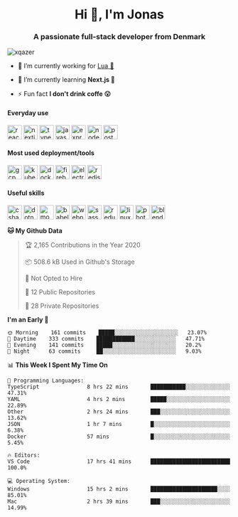<h1 align="center">Hi 👋, I'm Jonas</h1>
<h3 align="center">A passionate full-stack developer from Denmark</h3>

<p align="left"> <img src="https://komarev.com/ghpvc/?username=xqazer" alt="xqazer" /> </p>

- 🔭 I’m currently working for [Lua 🥰](https://lua.work) 

- 🌱 I’m currently learning **Next.js 🤯**

<!--- - 👨‍💻 All of my projects are available at [xqazer.github.io](xqazer.github.io) -->

- ⚡ Fun fact **I don't drink coffe 😮**

<h4>Everyday use</h4>
<p align="left">
  <img src="https://devicons.github.io/devicon/devicon.git/icons/react/react-original-wordmark.svg" alt="react" width="32" height="32"/>
  <img src="https://cdn.worldvectorlogo.com/logos/nextjs-3.svg" alt="nextjs" width="32" height="32"/>
  <img src="https://devicons.github.io/devicon/devicon.git/icons/typescript/typescript-original.svg" alt="typescript" width="32" height="32"/>
  <img src="https://devicons.github.io/devicon/devicon.git/icons/javascript/javascript-original.svg" alt="javascript" width="32" height="32"/>
  <img src="https://devicons.github.io/devicon/devicon.git/icons/express/express-original-wordmark.svg" alt="express" width="32" height="32"/>
  <img src="https://devicons.github.io/devicon/devicon.git/icons/nodejs/nodejs-original-wordmark.svg" alt="nodejs" width="32" height="32"/>
  <img src="https://devicons.github.io/devicon/devicon.git/icons/postgresql/postgresql-original-wordmark.svg" alt="postgresql" width="32" height="32"/>
</p>

<h4>Most used deployment/tools</h4>
<p align="left">
  <img src="https://www.vectorlogo.zone/logos/google_cloud/google_cloud-icon.svg" alt="gcp" width="32" height="32"/>
  <img src="https://www.vectorlogo.zone/logos/kubernetes/kubernetes-icon.svg" alt="kubernetes" width="32" height="32"/>
  <img src="https://devicons.github.io/devicon/devicon.git/icons/docker/docker-original-wordmark.svg" alt="docker" width="32" height="32"/>
  <img src="https://www.vectorlogo.zone/logos/firebase/firebase-icon.svg" alt="firebase" width="32" height="32"/>
  <img src="https://devicons.github.io/devicon/devicon.git/icons/electron/electron-original.svg" alt="electron" width="32" height="32"/>
  <img src="https://devicons.github.io/devicon/devicon.git/icons/redis/redis-original-wordmark.svg" alt="redis" width="32" height="32"/>
</p>
<h4>Useful skills</h4>
<p align="left">
  <img src="https://devicons.github.io/devicon/devicon.git/icons/csharp/csharp-original.svg" alt="csharp" width="32" height="32"/>
  <img src="https://devicons.github.io/devicon/devicon.git/icons/dot-net/dot-net-original-wordmark.svg" alt="dotnet" width="32" height="32"/>
  <img src="https://devicons.github.io/devicon/devicon.git/icons/mongodb/mongodb-original-wordmark.svg" alt="mongodb" width="32" height="32"/>
  <img src="https://www.vectorlogo.zone/logos/babeljs/babeljs-icon.svg" alt="babel" width="32" height="32"/>
  <img src="https://devicons.github.io/devicon/devicon.git/icons/webpack/webpack-original.svg" alt="webpack" width="32" height="32"/>
  <img src="https://devicons.github.io/devicon/devicon.git/icons/sass/sass-original.svg" alt="sass" width="32" height="32"/>
  <img src="https://devicons.github.io/devicon/devicon.git/icons/redux/redux-original.svg" alt="redux" width="32" height="32"/>
  <img src="https://devicons.github.io/devicon/devicon.git/icons/linux/linux-original.svg" alt="linux" width="32" height="32"/>
  <img src="https://devicons.github.io/devicon/devicon.git/icons/photoshop/photoshop-plain.svg" alt="photoshop" width="32" height="32"/>
  <img src="https://download.blender.org/branding/community/blender_community_badge_white.svg" alt="blender" width="32" height="32"/>
</p>

<!--START_SECTION:waka-->
**🐱 My Github Data** 

> 🏆 2,165 Contributions in the Year 2020
 > 
> 📦 508.6 kB Used in Github's Storage 
 > 
> 🚫 Not Opted to Hire
 > 
> 📜 12 Public Repositories
 > 
> 🔑 28 Private Repositories 

**I'm an Early 🐤** 

```text
🌞 Morning    161 commits    █████░░░░░░░░░░░░░░░░░░░░   23.07% 
🌆 Daytime    333 commits    ████████████░░░░░░░░░░░░░   47.71% 
🌃 Evening    141 commits    █████░░░░░░░░░░░░░░░░░░░░   20.2% 
🌙 Night      63 commits     ██░░░░░░░░░░░░░░░░░░░░░░░   9.03%

```


📊 **This Week I Spent My Time On** 

```text
💬 Programming Languages: 
TypeScript               8 hrs 22 mins       ███████████░░░░░░░░░░░░░░   47.31% 
YAML                     4 hrs 2 mins        █████░░░░░░░░░░░░░░░░░░░░   22.89% 
Other                    2 hrs 24 mins       ███░░░░░░░░░░░░░░░░░░░░░░   13.62% 
JSON                     1 hr 7 mins         █░░░░░░░░░░░░░░░░░░░░░░░░   6.38% 
Docker                   57 mins             █░░░░░░░░░░░░░░░░░░░░░░░░   5.45%

🔥 Editors: 
VS Code                  17 hrs 41 mins      █████████████████████████   100.0%

💻 Operating System: 
Windows                  15 hrs 2 mins       █████████████████████░░░░   85.01% 
Mac                      2 hrs 39 mins       ███░░░░░░░░░░░░░░░░░░░░░░   14.99%

```


<!--END_SECTION:waka-->


